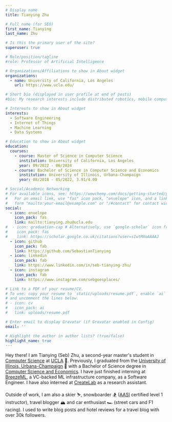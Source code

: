 ```yaml
---
# Display name
title: Tianying Zhu

# Full name (for SEO)
first_name: Tianying
last_name: Zhu

# Is this the primary user of the site?
superuser: true

# Role/position/tagline
#role: Professor of Artificial Intelligence

# Organizations/Affiliations to show in About widget
organizations:
  - name: University of California, Los Angeles
    url: https://www.ucla.edu/

# Short bio (displayed in user profile at end of posts)
#bio: My research interests include distributed robotics, mobile computing and programmable matter.

# Interests to show in About widget
interests:
  - Software Engineering
  - Internet of Things
  - Machine Learning
  - Data Systems

# Education to show in About widget
education:
  courses:
    - course: Master of Science in Computer Science
      institution: University of California, Los Angeles
      year: 09/2022 - 06/2024
    - course: Bachelor of Science in Computer Science and Economics
      institution: University of Illinois, Urbana-Champaign
      year: 08/2018 - 05/2022, 3.91/4.00

# Social/Academic Networking
# For available icons, see: https://wowchemy.com/docs/getting-started/page-builder/#icons
#   For an email link, use "fas" icon pack, "envelope" icon, and a link in the
#   form "mailto:your-email@example.com" or "/#contact" for contact widget.
social:
  - icon: envelope
    icon_pack: fas
    link: mailto:tianying.zhu@ucla.edu
#  - icon: graduation-cap # Alternatively, use `google-scholar` icon from `ai` icon pack
#    icon_pack: fas
#    link: https://scholar.google.co.uk/citations?user=sIwtMXoAAAAJ
  - icon: github
    icon_pack: fab
    link: https://github.com/SebastianTianying
  - icon: linkedin
    icon_pack: fab
    link: https://www.linkedin.com/in/seb-tianying-zhu/
  - icon: instagram
    icon_pack: fab
    link: https://www.instagram.com/sebgoesplaces/

# Link to a PDF of your resume/CV.
# To use: copy your resume to `static/uploads/resume.pdf`, enable `ai` icons in `params.yaml`,
# and uncomment the lines below.
# - icon: cv
#   icon_pack: ai
#   link: uploads/resume.pdf

# Enter email to display Gravatar (if Gravatar enabled in Config)
email: ''

# Highlight the author in author lists? (true/false)
highlight_name: true
---
```


Hey there! I am Tianying (Seb) Zhu, a second-year master's student in [Computer Science](https://www.cs.ucla.edu) at [UCLA](https://www.ucla.edu) 💙. Previously, I graduated from the [University of Illinois, Urbana-Champaign](https://illinois.edu) 🧡 with a Bachelor of Science degree in [Computer Science and Economics](https://cs.illinois.edu/academics/undergraduate/degree-program-options/cs-x-degree-programs/computer-science-economics). I have just finished interning at [BreezeML](https://breezeml.ai), a VC-backed ML infrastructure company, as a Software Engineer.  I have also interned at [CreateLab](https://createlab.cs.illinois.edu) as a research assistant. 

Outside of work, I am also a skier ⛷️, snowboarder 🏂 ([AASI](https://thesnowpros.org) certified level 1 instructor), travel blogger 🏔️ and car enthusiast 🏎️ (street cars and F1 racing). I used to write blog posts and hotel reviews for a travel blog with over 30k followers. 
